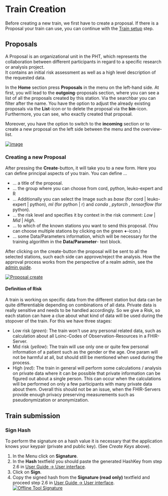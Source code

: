 
# Train Creation
Before creating a new train, we first have to create a proposal. If there is a Proposal your train can use, you can continue with the [Train setup](#train-setup) step.

## Proposals
A Proposal is an organizational unit in the PHT, which represents the collaboration between different participants in regard to a specific research or analysis project.  
It contains an initial risk assessment as well as a high level description of the requested data.

In the **Home** section press **Proposals** in the menu on the left-hand side.
At first, you will lead to the **outgoing**-proposals section, where you can see a list of all the proposals created by this station. Via the searchbar you can filter after the name.
You have the option to adjust the already existing proposals via the **List**-icon or to delete the proposal via the **bin**-icon. Furthermore, you can see, who exactly created that proposal.

Moreover, you have the option to switch to the **incoming** section or to create a new proposal on the left side between the menu and the overview-list.

[![image](/images/ui_images/proposal.png)](/images/ui_images/proposal.png)

### Creating a new Proposal

After pressing the **Create**-button, it will take you to a new form. Here you can define principal aspects of you train. You can define ...

- ... a title of the proposal.
- ... the group where you can choose from cord, python, leuko-expert and R
- ... Additionally you can select the Image such as *base* (for cord | leuko-expert | python), *ml* (for python | r) and *conda* , *pytorch* , *tensorflow* (for python).
- ... the risk level and specifies it by context in the risk comment: *Low* | *Mid* | *High*.
- ... to which of the known stations you want to send this proposal. (You can choose multiple stations by clicking on the green **+**-icon.)
- ... some Data/Parameters information, which will be necessary for the training algorithm in the **Data/Parameter**- text block.

After clicking on the create-button the proposal will be sent to all the selected stations, such each side can approve/reject the analysis.
How the approval process works from the perspective of a realm admin, see the [admin guide](/guide/admin/central).

[![Proposal create](/images/ui_images/proposal_create.png)](/images/ui_images/proposal_create.png)

#### Definition of Risk
A train is working on specific data from the different station but data can be quite differentiable depending on combinations of all data. Private data is really sensitive and needs to be handled accordingly. So we give a Risk, so each station can have a clue about what kind of data will be used during the stopover of the train.
For this we have three stages:

- Low risk (*green*): The train won't use any personal related data, such as calculation about all Loinc-Codes of Observation-Resources in a FHIR-Server.
- Mid risk (*yellow*): The train will use only one or quite few personal information of a patient such as the gender or the age. One param will not be harmful at all, but should still be mentioned when used during the process.
- High (*red*): The train in general will perform some calculations / analysis on private data where it can be possible that private information can be figured out about a single person. This can occur when the calculations will be performed on only a few participants with many private data about them. Overall this should not be an issue, when the FHIR-Servers provide enough privacy preserving measurements such as pseudonymization or anonymization.


## Train submission


### Sign Hash 

To perform the signature on a hash value it is necessary that the application knows your keypair (private and public key). (See *Create Keys* above). 

1. In the Menu click on **Signature**.
2. In the **Hash** textfield you should paste the generated HashKey from step 2.6 in [User Guide -> User interface](../admin/central.md).
3. Click on **Sign**.
4. Copy the signed hash from the **Signature (read only)** textfield and proceed step 2.6 in [User Guide -> User interface](../admin/central.md).
      [![Offline Tool Signature](/images/offline_tool_images/Signature.png)](/images/offline_tool_images/Signature.png)


